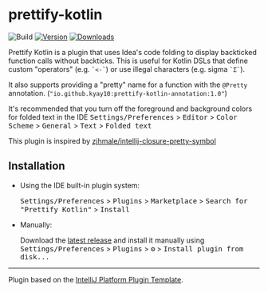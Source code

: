 # prettify-kotlin

![Build](https://github.com/kyay10/prettify-kotlin/workflows/Build/badge.svg)
[![Version](https://img.shields.io/jetbrains/plugin/v/PLUGIN_ID.svg)](https://plugins.jetbrains.com/plugin/PLUGIN_ID)
[![Downloads](https://img.shields.io/jetbrains/plugin/d/PLUGIN_ID.svg)](https://plugins.jetbrains.com/plugin/PLUGIN_ID)

<!-- Plugin description -->
Prettify Kotlin is a plugin that uses Idea's code folding to display backticked function calls without backticks. This
is useful for Kotlin DSLs that define custom "operators" (e.g. ``` `<-` ```) or use illegal characters (e.g.
sigma ``` `Σ` ```).

It also supports providing a "pretty" name for a function with the `@Pretty`
annotation. (`"io.github.kyay10:prettify-kotlin-annotation:1.0"`)

It's recommended that you turn off the foreground and background colors for folded text in the IDE
<kbd>Settings/Preferences</kbd> > <kbd>Editor</kbd> > <kbd>Color Scheme</kbd> > <kbd>General</kbd> > <kbd>
Text</kbd> > <kbd>Folded text</kbd>
<!-- Plugin description end -->

This plugin is inspired
by [zjhmale/intellij-closure-pretty-symbol](https://github.com/zjhmale/intellij-clojure-pretty-symbol)

## Installation

- Using the IDE built-in plugin system:

  <kbd>Settings/Preferences</kbd> > <kbd>Plugins</kbd> > <kbd>Marketplace</kbd> > <kbd>Search for "Prettify
  Kotlin"</kbd> >
  <kbd>Install</kbd>

- Manually:

  Download the [latest release](https://github.com/kyay10/prettify-kotlin/releases/latest) and install it manually using
  <kbd>Settings/Preferences</kbd> > <kbd>Plugins</kbd> > <kbd>⚙️</kbd> > <kbd>Install plugin from disk...</kbd>

---
Plugin based on the [IntelliJ Platform Plugin Template][template].

[template]: https://github.com/JetBrains/intellij-platform-plugin-template
